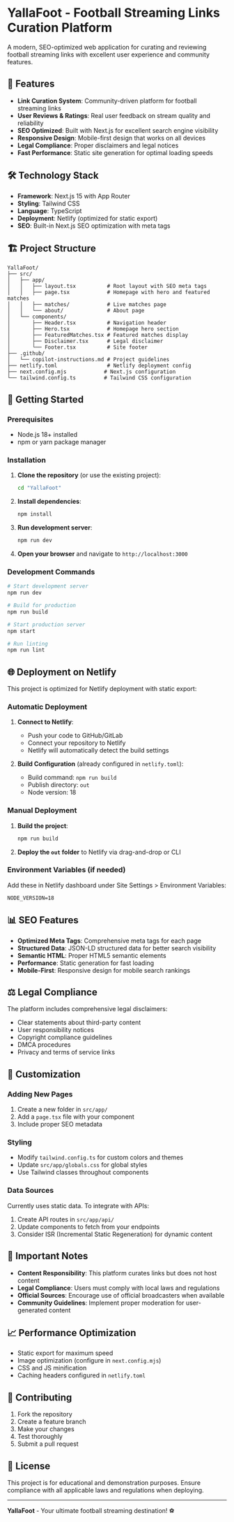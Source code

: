 # YallaFoot - Football Streaming Links Curation Platform

A modern, SEO-optimized web application for curating and reviewing football streaming links with excellent user experience and community features.

## 🚀 Features

- **Link Curation System**: Community-driven platform for football streaming links
- **User Reviews & Ratings**: Real user feedback on stream quality and reliability
- **SEO Optimized**: Built with Next.js for excellent search engine visibility
- **Responsive Design**: Mobile-first design that works on all devices
- **Legal Compliance**: Proper disclaimers and legal notices
- **Fast Performance**: Static site generation for optimal loading speeds

## 🛠️ Technology Stack

- **Framework**: Next.js 15 with App Router
- **Styling**: Tailwind CSS
- **Language**: TypeScript
- **Deployment**: Netlify (optimized for static export)
- **SEO**: Built-in Next.js SEO optimization with meta tags

## 🏗️ Project Structure

```
YallaFoot/
├── src/
│   ├── app/
│   │   ├── layout.tsx          # Root layout with SEO meta tags
│   │   ├── page.tsx            # Homepage with hero and featured matches
│   │   ├── matches/            # Live matches page
│   │   └── about/              # About page
│   └── components/
│       ├── Header.tsx          # Navigation header
│       ├── Hero.tsx            # Homepage hero section
│       ├── FeaturedMatches.tsx # Featured matches display
│       ├── Disclaimer.tsx      # Legal disclaimer
│       └── Footer.tsx          # Site footer
├── .github/
│   └── copilot-instructions.md # Project guidelines
├── netlify.toml                # Netlify deployment config
├── next.config.mjs            # Next.js configuration
└── tailwind.config.ts         # Tailwind CSS configuration
```

## 🚦 Getting Started

### Prerequisites

- Node.js 18+ installed
- npm or yarn package manager

### Installation

1. **Clone the repository** (or use the existing project):
   ```bash
   cd "YallaFoot"
   ```

2. **Install dependencies**:
   ```bash
   npm install
   ```

3. **Run development server**:
   ```bash
   npm run dev
   ```

4. **Open your browser** and navigate to `http://localhost:3000`

### Development Commands

```bash
# Start development server
npm run dev

# Build for production
npm run build

# Start production server
npm start

# Run linting
npm run lint
```

## 🌐 Deployment on Netlify

This project is optimized for Netlify deployment with static export:

### Automatic Deployment

1. **Connect to Netlify**:
   - Push your code to GitHub/GitLab
   - Connect your repository to Netlify
   - Netlify will automatically detect the build settings

2. **Build Configuration** (already configured in `netlify.toml`):
   - Build command: `npm run build`
   - Publish directory: `out`
   - Node version: 18

### Manual Deployment

1. **Build the project**:
   ```bash
   npm run build
   ```

2. **Deploy the `out` folder** to Netlify via drag-and-drop or CLI

### Environment Variables (if needed)

Add these in Netlify dashboard under Site Settings > Environment Variables:
```
NODE_VERSION=18
```

## 📊 SEO Features

- **Optimized Meta Tags**: Comprehensive meta tags for each page
- **Structured Data**: JSON-LD structured data for better search visibility
- **Semantic HTML**: Proper HTML5 semantic elements
- **Performance**: Static generation for fast loading
- **Mobile-First**: Responsive design for mobile search rankings

## ⚖️ Legal Compliance

The platform includes comprehensive legal disclaimers:

- Clear statements about third-party content
- User responsibility notices
- Copyright compliance guidelines
- DMCA procedures
- Privacy and terms of service links

## 🔧 Customization

### Adding New Pages

1. Create a new folder in `src/app/`
2. Add a `page.tsx` file with your component
3. Include proper SEO metadata

### Styling

- Modify `tailwind.config.ts` for custom colors and themes
- Update `src/app/globals.css` for global styles
- Use Tailwind classes throughout components

### Data Sources

Currently uses static data. To integrate with APIs:

1. Create API routes in `src/app/api/`
2. Update components to fetch from your endpoints
3. Consider ISR (Incremental Static Regeneration) for dynamic content

## 🚨 Important Notes

- **Content Responsibility**: This platform curates links but does not host content
- **Legal Compliance**: Users must comply with local laws and regulations
- **Official Sources**: Encourage use of official broadcasters when available
- **Community Guidelines**: Implement proper moderation for user-generated content

## 📈 Performance Optimization

- Static export for maximum speed
- Image optimization (configure in `next.config.mjs`)
- CSS and JS minification
- Caching headers configured in `netlify.toml`

## 🤝 Contributing

1. Fork the repository
2. Create a feature branch
3. Make your changes
4. Test thoroughly
5. Submit a pull request

## 📄 License

This project is for educational and demonstration purposes. Ensure compliance with all applicable laws and regulations when deploying.

---

**YallaFoot** - Your ultimate football streaming destination! ⚽